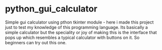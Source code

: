 # python_gui_calculator
Simple gui calculator using pthon tkinter module - here i made this project just to test my knowledge of this programming language. Its basically a simple calculator but the speciality or joy of making this is the interface that pops up which resembles a typical calculator with buttons on it. So beginners can try out this one.
